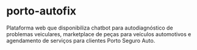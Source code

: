 # porto-autofix
Plataforma web que disponibiliza chatbot para autodiagnóstico de problemas veiculares, marketplace de peças para veículos automotivos e agendamento de serviços para clientes Porto Seguro Auto.
